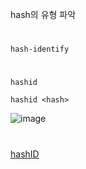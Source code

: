 hash의 유형 파악
#
`hash-identify`

#
`hashid`
```
hashid <hash>
```
![image](https://user-images.githubusercontent.com/61821641/150440391-84b9e141-4307-46c7-8212-c3e3d9a80c5d.png)

#
[hashID](https://github.com/psypanda/hashID)

#